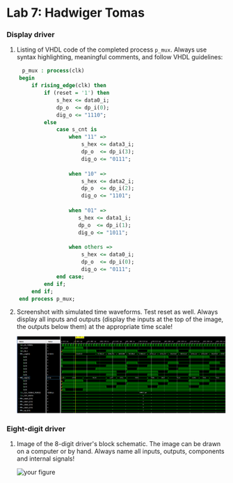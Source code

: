 # Lab 7: Hadwiger Tomas

### Display driver

1. Listing of VHDL code of the completed process `p_mux`. Always use syntax highlighting, meaningful comments, and follow VHDL guidelines:

```vhdl
     p_mux : process(clk)
    begin
        if rising_edge(clk) then
            if (reset = '1') then
                s_hex <= data0_i;
                dp_o  <= dp_i(0);
                dig_o <= "1110";
            else
                case s_cnt is
                    when "11" =>
                        s_hex <= data3_i;
                        dp_o  <= dp_i(3);
                        dig_o <= "0111";

                    when "10" =>
                        s_hex <= data2_i;
                        dp_o  <= dp_i(2);
                        dig_o <= "1101";

                    when "01" =>
                       s_hex <= data1_i;
                       dp_o  <= dp_i(1);
                       dig_o <= "1011";

                    when others =>
                        s_hex <= data0_i;
                        dp_o  <= dp_i(0);
                        dig_o <= "0111";
                end case;
            end if;
        end if;
    end process p_mux;
```

2. Screenshot with simulated time waveforms. Test reset as well. Always display all inputs and outputs (display the inputs at the top of the image, the outputs below them) at the appropriate time scale!

   ![your figure](Images/waveforms.png)

### Eight-digit driver

1. Image of the 8-digit driver's block schematic. The image can be drawn on a computer or by hand. Always name all inputs, outputs, components and internal signals!

   ![your figure]()
